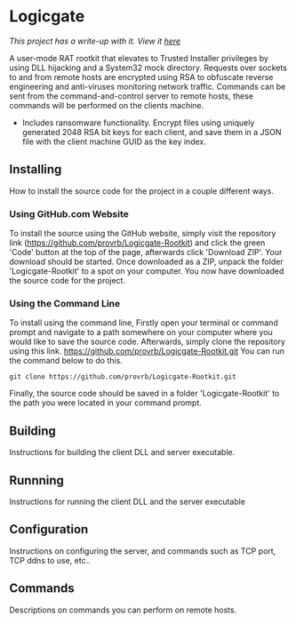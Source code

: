 # Logicgate
_This project has a write-up with it. View it [here](https://provrb.github.io/Logicgate-Rootkit/)_

A user-mode RAT rootkit that elevates to Trusted Installer privileges by using DLL hijacking
and a System32 mock directory. Requests over sockets to and from remote hosts are encrypted using RSA
to obfuscate reverse engineering and anti-viruses monitoring network traffic. Commands can be sent from
the command-and-control server to remote hosts, these commands will be performed on the clients machine.
- Includes ransomware functionality. Encrypt files using uniquely generated 2048 RSA bit keys
for each client, and save them in a JSON file with the client machine GUID as the key index.

## Installing
How to install the source code for the project in a couple different ways.

### Using GitHub.com Website
To install the source using the GitHub website, simply visit the repository link (https://github.com/provrb/Logicgate-Rootkit)
and click the green 'Code' button at the top of the page, afterwards click 'Download ZIP'. Your download should be started.
Once downloaded as a ZIP, unpack the folder 'Logicgate-Rootkit' to a spot on your computer. You now have 
downloaded the source code for the project. 

### Using the Command Line
To install using the command line, Firstly open your terminal or command prompt
and navigate to a path somewhere on your computer where you would like to save the source code.
Afterwards, simply clone the repository using this link. https://github.com/provrb/Logicgate-Rootkit.git 
You can run the command below to do this.

```
git clone https://github.com/provrb/Logicgate-Rootkit.git
```

Finally, the source code should be saved in a folder 'Logicgate-Rootkit' to the path 
you were located in your command prompt.

## Building
Instructions for building the client DLL and server executable.
## Runnning
Instructions for running the client DLL and the server executable
## Configuration
Instructions on configuring the server, and commands such as TCP port, TCP ddns to use, etc..
## Commands
Descriptions on commands you can perform on remote hosts.
